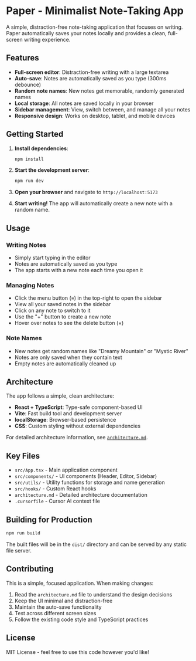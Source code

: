 # Paper - Minimalist Note-Taking App

A simple, distraction-free note-taking application that focuses on writing. Paper automatically saves your notes locally and provides a clean, full-screen writing experience.

## Features

- **Full-screen editor**: Distraction-free writing with a large textarea
- **Auto-save**: Notes are automatically saved as you type (300ms debounce)
- **Random note names**: New notes get memorable, randomly generated names
- **Local storage**: All notes are saved locally in your browser
- **Sidebar management**: View, switch between, and manage all your notes
- **Responsive design**: Works on desktop, tablet, and mobile devices

## Getting Started

1. **Install dependencies**:
   ```bash
   npm install
   ```

2. **Start the development server**:
   ```bash
   npm run dev
   ```

3. **Open your browser** and navigate to `http://localhost:5173`

4. **Start writing!** The app will automatically create a new note with a random name.

## Usage

### Writing Notes
- Simply start typing in the editor
- Notes are automatically saved as you type
- The app starts with a new note each time you open it

### Managing Notes
- Click the menu button (≡) in the top-right to open the sidebar
- View all your saved notes in the sidebar
- Click on any note to switch to it
- Use the "+" button to create a new note
- Hover over notes to see the delete button (×)

### Note Names
- New notes get random names like "Dreamy Mountain" or "Mystic River"
- Notes are only saved when they contain text
- Empty notes are automatically cleaned up

## Architecture

The app follows a simple, clean architecture:

- **React + TypeScript**: Type-safe component-based UI
- **Vite**: Fast build tool and development server
- **localStorage**: Browser-based persistence
- **CSS**: Custom styling without external dependencies

For detailed architecture information, see [`architecture.md`](./architecture.md).

## Key Files

- `src/App.tsx` - Main application component
- `src/components/` - UI components (Header, Editor, Sidebar)
- `src/utils/` - Utility functions for storage and name generation
- `src/hooks/` - Custom React hooks
- `architecture.md` - Detailed architecture documentation
- `.cursorfile` - Cursor AI context file

## Building for Production

```bash
npm run build
```

The built files will be in the `dist/` directory and can be served by any static file server.

## Contributing

This is a simple, focused application. When making changes:

1. Read the `architecture.md` file to understand the design decisions
2. Keep the UI minimal and distraction-free
3. Maintain the auto-save functionality
4. Test across different screen sizes
5. Follow the existing code style and TypeScript practices

## License

MIT License - feel free to use this code however you'd like!
